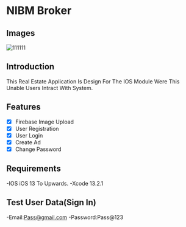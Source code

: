 # NIBM Broker

## Images
![111111](https://user-images.githubusercontent.com/69510558/163562609-d6010992-f7fa-47c3-8bc8-0e6c51413466.jpg)

## Introduction
This Real Estate Application Is Design For The IOS
Module Were This Unable Users Intract With System.

## Features

- [x] Firebase Image Upload
- [x] User Registration
- [x] User Login
- [x] Create Ad
- [x] Change Password

## Requirements

-IOS iOS 13 To Upwards.
-Xcode 13.2.1

## Test User Data(Sign In)

-Email:Pass@gmail.com
-Password:Pass@123

